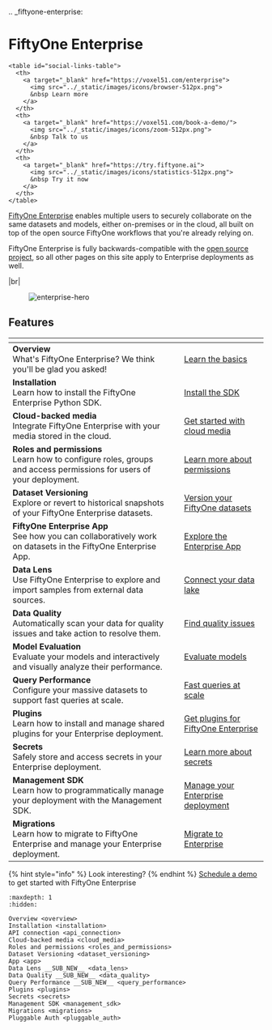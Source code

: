 .. _fiftyone-enterprise:

# FiftyOne Enterprise

  
    <table id="social-links-table">
      <th>
        <a target="_blank" href="https://voxel51.com/enterprise">
          <img src="../_static/images/icons/browser-512px.png">
          &nbsp Learn more
        </a>
      </th>
      <th>
        <a target="_blank" href="https://voxel51.com/book-a-demo/">
          <img src="../_static/images/icons/zoom-512px.png">
          &nbsp Talk to us
        </a>
      </th>
      <th>
        <a target="_blank" href="https://try.fiftyone.ai">
          <img src="../_static/images/icons/statistics-512px.png">
          &nbsp Try it now
        </a>
      </th>
    </table>
  

[FiftyOne Enterprise](https://voxel51.com/enterprise/) enables multiple users
to securely collaborate on the same datasets and models, either on-premises or
in the cloud, all built on top of the open source FiftyOne workflows that
you're already relying on.

FiftyOne Enterprise is fully backwards-compatible with the
[open source project](https://github.com/voxel51/fiftyone), so all other
pages on this site apply to Enterprise deployments as well.

|br|

<figure><img src="/images/enterprise/hero.png" alt="enterprise-hero"><figcaption></figcaption></figure>

    

## Features

<table data-view="cards"><thead><tr><th></th><th data-hidden data-card-cover data-type="files"></th><th data-hidden data-card-target data-type="content-ref"></th></tr></thead><tbody>
<tr><td><strong>Overview</strong><br>What's FiftyOne Enterprise? We think you'll be glad you asked!<br></td><td></td><td><a href="overview.html">Learn the basics</a></td></tr>
<tr><td><strong>Installation</strong><br>Learn how to install the FiftyOne Enterprise Python SDK.<br></td><td></td><td><a href="installation.html">Install the SDK</a></td></tr>
<tr><td><strong>Cloud-backed media</strong><br>Integrate FiftyOne Enterprise with your media stored in the cloud.<br></td><td></td><td><a href="cloud_media.html">Get started with cloud media</a></td></tr>
<tr><td><strong>Roles and permissions</strong><br>Learn how to configure roles, groups and access permissions for users of your deployment.<br></td><td></td><td><a href="roles_and_permissions.html">Learn more about permissions</a></td></tr>
<tr><td><strong>Dataset Versioning</strong><br>Explore or revert to historical snapshots of your FiftyOne Enterprise datasets.<br></td><td></td><td><a href="dataset_versioning.html">Version your FiftyOne datasets</a></td></tr>
<tr><td><strong>FiftyOne Enterprise App</strong><br>See how you can collaboratively work on datasets in the FiftyOne Enterprise App.<br></td><td></td><td><a href="app.html">Explore the Enterprise App</a></td></tr>
<tr><td><strong>Data Lens</strong><br>Use FiftyOne Enterprise to explore and import samples from external data sources.<br></td><td></td><td><a href="data_lens.html">Connect your data lake</a></td></tr>
<tr><td><strong>Data Quality</strong><br>Automatically scan your data for quality issues and take action to resolve them.<br></td><td></td><td><a href="data_quality.html">Find quality issues</a></td></tr>
<tr><td><strong>Model Evaluation</strong><br>Evaluate your models and interactively and visually analyze their performance.<br></td><td></td><td><a href="../user_guide/app.html#app-model-evaluation-panel">Evaluate models</a></td></tr>
<tr><td><strong>Query Performance</strong><br>Configure your massive datasets to support fast queries at scale.<br></td><td></td><td><a href="query_performance.html">Fast queries at scale</a></td></tr>
<tr><td><strong>Plugins</strong><br>Learn how to install and manage shared plugins for your Enterprise deployment.<br></td><td></td><td><a href="plugins.html">Get plugins for FiftyOne Enterprise</a></td></tr>
<tr><td><strong>Secrets</strong><br>Safely store and access secrets in your Enterprise deployment.<br></td><td></td><td><a href="secrets.html">Learn more about secrets</a></td></tr>
<tr><td><strong>Management SDK</strong><br>Learn how to programmatically manage your deployment with the Management SDK.<br></td><td></td><td><a href="management_sdk.html">Manage your Enterprise deployment</a></td></tr>
<tr><td><strong>Migrations</strong><br>Learn how to migrate to FiftyOne Enterprise and manage your Enterprise deployment.<br></td><td></td><td><a href="migrations.html">Migrate to Enterprise</a></td></tr>
</tbody></table>

        

{% hint style="info" %}
Look interesting?
{% endhint %}
    [Schedule a demo](https://voxel51.com/book-a-demo) to get
    started with FiftyOne Enterprise

    :maxdepth: 1
    :hidden:

    Overview <overview>
    Installation <installation>
    API connection <api_connection>
    Cloud-backed media <cloud_media>
    Roles and permissions <roles_and_permissions>
    Dataset Versioning <dataset_versioning>
    App <app>
    Data Lens __SUB_NEW__ <data_lens>
    Data Quality __SUB_NEW__ <data_quality>
    Query Performance __SUB_NEW__ <query_performance>
    Plugins <plugins>
    Secrets <secrets>
    Management SDK <management_sdk>
    Migrations <migrations>
    Pluggable Auth <pluggable_auth>
